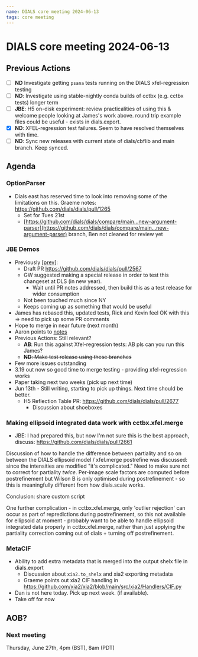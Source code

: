 ```yaml
---
name: DIALS core meeting 2024-06-13
tags: core meeting
---
```


# DIALS core meeting 2024-06-13

## Previous Actions

- [ ] **ND** Investigate getting `psana` tests running on the DIALS xfel-regression testing
- [ ] **ND**: Investigate using stable-nightly conda builds of cctbx (e.g. cctbx tests) longer term
- [ ] **JBE**: H5 on-disk experiment: review practicalities of using this & welcome people looking at James's work above. round trip example files could be useful - exists in dials.export.
- [x] **ND**: XFEL-regression test failures. Seem to have resolved themselves with time.
- [ ] **ND**: Sync new releases with current state of dials/cbflib and main branch. Keep synced.

## Agenda


### OptionParser
- Dials east has reserved time to look into removing some of the limitations on this. Graeme notes: https://github.com/dials/dials/pull/1265
    - Set for Tues 21st
    - [https://github.com/dials/dials/compare/main...new-argument-parser](https://github.com/dials/dials/compare/main...new-argument-parser) branch, Ben not cleaned for review yet

### JBE Demos
- Previously [[prev](https://dials.github.io/kb/core/2024-04-04)]:
    - Draft PR https://github.com/dials/dials/pull/2567
    - GW suggested making a special release in order to test this changeset at DLS (in new year).
        - Wait until PR notes addressed, then build this as a test release for wider consumption
    - Not been touched much since NY
    - Keeps coming up as something that would be useful
- James has rebased this, updated tests, Rick and Kevin feel OK with this => need to pick up some PR comments
- Hope to merge in near future (next month)
- Aaron points to [notes](https://github.com/cctbx/cctbx_project/tree/master/xfel/conda_envs)
- Previous Actions: Still relevant?
    - **AB**: Run this against Xfel-regression tests: AB pls can you run this James?
    - ~~**ND**: Make test release using these branches~~
- Few more issues outstanding
- 3.19 out now so good time to merge testing - providing xfel-regression works
- Paper taking next two weeks (pick up next time)
- Jun 13th - Still writing, starting to pick up things. Next time should be better.
    - H5 Reflection Table PR: https://github.com/dials/dials/pull/2677
        - Discussion about shoeboxes


### Making ellipsoid integrated data work with cctbx.xfel.merge
- JBE: I had prepared this, but now I'm not sure this is the best approach, discuss:
https://github.com/dials/dials/pull/2661

Discussion of how to handle the difference between partiality and so on between the DIALS ellipsoid model / xfel.merge postrefine was discussed: since the intensities are modified "it's complicated." Need to make sure not to correct for partiality _twice_. Per-image scale factors are computed before postrefinement but Wilson B is only optimised during postrefinement - so this is meaningfully different from how dials.scale works. 

Conclusion: share custom script

One further complication - in cctbx.xfel.merge, only 'outlier rejection' can occur as part of repredictions during postrefinement, so this not available for ellipsoid at moment - probably want to be able to handle ellipsoid integrated data properly in cctbx.xfel.merge, rather than just applying the partiality correction coming out of dials + turning off postrefinement. 



### MetaCIF
- Ability to add extra metadata that is merged into the output shelx file in dials.export
    - Discussion about `xia2.to_shelx` and xia2 exporting metadata
    - Graeme points out xia2 CIF handling in https://github.com/xia2/xia2/blob/main/src/xia2/Handlers/CIF.py
- Dan is not here today. Pick up next week. (if available).
- Take off for now

## AOB?

### Next meeting

Thursday, June 27th, 4pm (BST), 8am (PDT)
